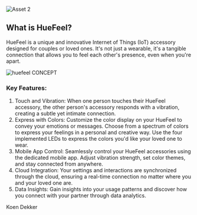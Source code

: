 ![Asset 2](https://github.com/Kvdekker/HueFeel/assets/96053886/b3a11deb-aa44-44f2-afa2-91e3984f8417)

## What is HueFeel?
HueFeel is a unique and innovative Internet of Things (IoT) accessory designed for couples or loved ones. It's not just a wearable, it's a tangible connection that allows you to feel each other's presence, even when you're apart.

![huefeel CONCEPT](https://github.com/Kvdekker/HueFeel/assets/96053886/124bea4a-a5d2-40ad-8dd5-139dddb583cf)

### Key Features:

1. Touch and Vibration:
When one person touches their HueFeel accessory, the other person's accessory responds with a vibration, creating a subtle yet intimate connection.
2. Express with Colors:
Customize the color display on your HueFeel to convey your emotions or messages. Choose from a spectrum of colors to express your feelings in a personal and creative way. Use the four implemented LEDs to express the colors you'd like your loved one to wear.
3. Mobile App Control:
Seamlessly control your HueFeel accessories using the dedicated mobile app. Adjust vibration strength, set color themes, and stay connected from anywhere.
4. Cloud Integration:
Your settings and interactions are synchronized through the cloud, ensuring a real-time connection no matter where you and your loved one are.
5. Data Insights:
Gain insights into your usage patterns and discover how you connect with your partner through data analytics.

Koen Dekker
